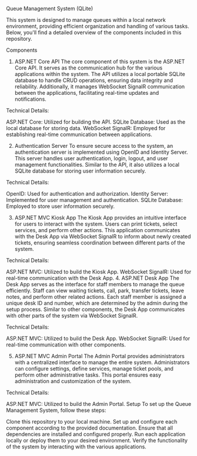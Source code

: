 Queue Management System (QLite)

This system is designed to manage queues within a local network environment, providing efficient organization and handling of various tasks. Below, you'll find a detailed overview of the components included in this repository.

Components
1. ASP.NET Core API
The core component of this system is the ASP.NET Core API. It serves as the communication hub for the various applications within the system. The API utilizes a local portable SQLite database to handle CRUD operations, ensuring data integrity and reliability. Additionally, it manages WebSocket SignalR communication between the applications, facilitating real-time updates and notifications.

Technical Details:

ASP.NET Core: Utilized for building the API.
SQLite Database: Used as the local database for storing data.
WebSocket SignalR: Employed for establishing real-time communication between applications.

2. Authentication Server
To ensure secure access to the system, an authentication server is implemented using OpenID and Identity Server. This server handles user authentication, login, logout, and user management functionalities. Similar to the API, it also utilizes a local SQLite database for storing user information securely.

Technical Details:

OpenID: Used for authentication and authorization.
Identity Server: Implemented for user management
and authentication.
SQLite Database: Employed to store user information securely.


3. ASP.NET MVC Kiosk App
The Kiosk App provides an intuitive interface for users to interact with the system. Users can print tickets, select services, and perform other actions. This application communicates with the Desk App via WebSocket SignalR to inform about newly created tickets, ensuring seamless coordination between different parts of the system.

Technical Details:

ASP.NET MVC: Utilized to build the Kiosk App.
WebSocket SignalR: Used for real-time communication with the Desk App.
4. ASP.NET Desk App
The Desk App serves as the interface for staff members to manage the queue efficiently. Staff can view waiting tickets, call, park, transfer tickets, leave notes, and perform other related actions. Each staff member is assigned a unique desk ID and number, which are determined by the admin during the setup process. Similar to other components, the Desk App communicates with other parts of the system via WebSocket SignalR.

Technical Details:

ASP.NET MVC: Utilized to build the Desk App.
WebSocket SignalR: Used for real-time communication with other components.

5. ASP.NET MVC Admin Portal
The Admin Portal provides administrators with a centralized interface to manage the entire system. Administrators can configure settings, define services, manage ticket pools, and perform other administrative tasks. This portal ensures easy administration and customization of the system.

Technical Details:

ASP.NET MVC: Utilized to build the Admin Portal.
Setup
To set up the Queue Management System, follow these steps:

Clone this repository to your local machine.
Set up and configure each component according to the provided documentation.
Ensure that all dependencies are installed and configured properly.
Run each application locally or deploy them to your desired environment.
Verify the functionality of the system by interacting with the various applications.
